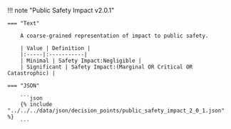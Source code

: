 <!-- This content is autogenerated by doctools.py. Do not Edit. -->
!!! note "Public Safety Impact v2.0.1"

    === "Text" 
    
        A coarse-grained representation of impact to public safety.

        | Value | Definition |
        |:-----|:-----------|
        | Minimal | Safety Impact:Negligible |
        | Significant | Safety Impact:(Marginal OR Critical OR Catastrophic) |
        
    === "JSON"
    
        ```json
        {% include "../../../data/json/decision_points/public_safety_impact_2_0_1.json" %}
        ```
